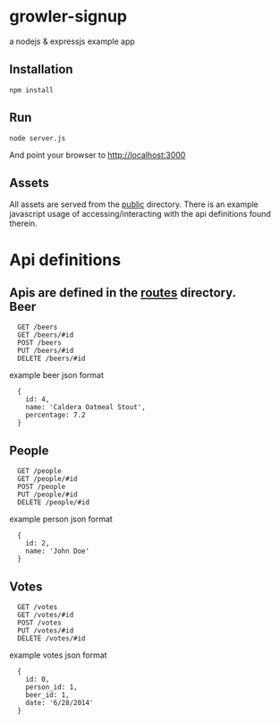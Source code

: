 growler-signup
==============

a nodejs &amp; expressjs example app


Installation
------------

```
npm install
```

Run
---

```
node server.js
```

And point your browser to [http://localhost:3000](http://localhost:3000)


Assets
------

All assets are served from the [public](public/) directory.  There is an example javascript usage of accessing/interacting with the api definitions found therein.


Api definitions
===============

Apis are defined in the [routes](routes/) directory.  
Beer
----
```
  GET /beers
  GET /beers/#id
  POST /beers  
  PUT /beers/#id 
  DELETE /beers/#id
```
example beer json format
```
  {
    id: 4,
    name: 'Caldera Oatmeal Stout',
    percentage: 7.2
  }
```
People
------
```
  GET /people
  GET /people/#id
  POST /people  
  PUT /people/#id 
  DELETE /people/#id
```
example person json format
```
  {
    id: 2,
    name: 'John Doe'
  }
```
Votes
-----
```
  GET /votes
  GET /votes/#id
  POST /votes  
  PUT /votes/#id 
  DELETE /votes/#id
```
example votes json format
```
  {
    id: 0,
    person_id: 1,
    beer_id: 1,
    date: '6/28/2014'
  }
```


